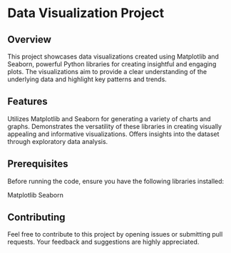 # Data Visualization Project
## Overview
This project showcases data visualizations created using Matplotlib and Seaborn, powerful Python libraries for creating insightful and engaging plots. The visualizations aim to provide a clear understanding of the underlying data and highlight key patterns and trends.

## Features
Utilizes Matplotlib and Seaborn for generating a variety of charts and graphs.
Demonstrates the versatility of these libraries in creating visually appealing and informative visualizations.
Offers insights into the dataset through exploratory data analysis.

## Prerequisites
Before running the code, ensure you have the following libraries installed:

Matplotlib
Seaborn

## Contributing
Feel free to contribute to this project by opening issues or submitting pull requests. Your feedback and suggestions are highly appreciated.
